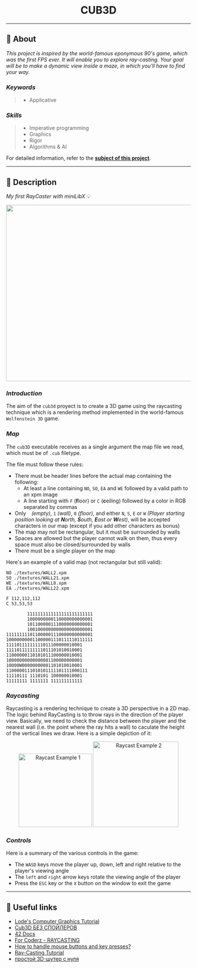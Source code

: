 <h1 align="center">
    CUB3D
</h1>

___

## :memo: **About**

_This project is inspired by the world-famous eponymous 90's game, which was the first FPS ever. It will enable you to explore ray-casting. Your goal will be to make a dynamic view inside a maze, in which you'll have to find your way._

### *Keywords*  
> + Applicative

### *Skills*
> + Imperative programming
> + Graphics
> + Rigor
> + Algorithms & AI

For detailed information, refer to the [**subject of this project**](https://github.com/cherdantsevilya/cub3D/blob/master/content/en.subject%20(1).pdf).

___

## 🚀 **Description**

*My first RayCaster with miniLibX 💡*

<p align="center">
    <img src="https://github.com/cherdantsevilya/cub3D/blob/master/content/cub3d.gif" width="640" height="480">
</p>

### *Introduction*

The aim of the ``cub3d`` proyect is to create a 3D game using the raycasting technique which is a rendering method implemented in the world-famous ``Wolfenstein 3D`` game.

### *Map*

The ``cub3D`` executable receives as a single argument the map file we read, which must be of ``.cub`` filetype.

The file must follow these rules:
- There must be header lines before the actual map containing the following:
    - At least a line containing ``NO``, ``SO``, ``EA`` and ``WE`` followed by a valid path to an xpm image
    - A line starting with ``F`` (**f**loor) or ``C`` (**c**eiling) followed by a color in RGB separated by commas
- Only `` `` *(empty)*, ``1`` *(wall)*, ``0`` *(floor)*, and either ``N``, ``S``, ``E`` or ``W`` *(Player starting position looking at **N**orth, **S**outh, **E**ast or **W**est)*, will be accepted characters in our map (except if you add other characters as bonus)
- The map may not be rectangular, but it must be surrounded by walls
- Spaces are allowed but the player cannot walk on them, thus every space must also be closed/surrounded by walls
- There must be a single player on the map

Here's an example of a valid map (not rectangular but still valid):

```
NO ./textures/WALL2.xpm
SO ./textures/WALL21.xpm
WE ./textures/WALL8.xpm
EA ./textures/WALL22.xpm

F 112,112,112
C 53,53,53

        1111111111111111111111111
        1000000000110000000000001
        1011000001110000000000001
        1001000000000000000000001
111111111011000001110000000000001
100000000011000001110111110111111
11110111111111011100000010001
11110111111111011101010010001
11000000110101011100000010001
10000000000000001100000000001
10000W00000000001101010010001
1100000111010101111101111000111
11110111 1110101 100000010001
11111111 1111111 111111111111
```

### *Raycasting*

Raycasting is a rendering technique to create a 3D perspective in a 2D map. 
The logic behind RayCasting is to throw rays in the direction of the player view. Basically, we need to check the distance between the player and the nearest wall (i.e. the point where the ray hits a wall) to caculate the height of the vertical lines we draw. Here is a simple depiction of it:

<p align="center">
     <img width="200" alt="Raycast Example 1" src="https://user-images.githubusercontent.com/71781441/154158563-5b4f7641-4f3d-4cca-97f1-4cc79aac16dd.png">
    <img width="233" alt="Raycast Example 2" src="https://user-images.githubusercontent.com/71781441/154159164-667da898-a8d5-4991-a8d0-a6008f111054.png">
</p>

### *Controls*

Here is a summary of the various controls in the game:
- The ``WASD`` keys move the player up, down, left and right relative to the player's viewing angle
- The ``left`` and ``right`` arrow keys rotate the viewing angle of the player
- Press the ``ESC`` key or the ``X`` button on the window to exit the game

___

## 📌 **Useful links**

+ [Lode's Computer Graphics Tutorial](https://lodev.org/cgtutor/raycasting.html)
+ [Cub3D БЕЗ СПОЙЛЕРОВ](https://www.youtube.com/watch?v=vK6_Hz6O8iA)
+ [42 Docs](https://harm-smits.github.io/42docs/libs/minilibx)
+ [For Coderz - RAYCASTING](https://zxpress.ru/article.php?id=8482)
+ [How to handle mouse buttons and key presses?](https://github.com/VBrazhnik/FdF/wiki/How-to-handle-mouse-buttons-and-key-presses%3F)
+ [Ray-Casting Tutorial](https://permadi.com/1996/05/ray-casting-tutorial-table-of-contents/)
+ [простой 3D-шутер с нуля](https://habr.com/ru/post/439698/)

